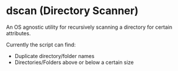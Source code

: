 # dscan (Directory Scanner)

An OS agnostic utility for recursively scanning a directory for certain attributes.

Currently the script can find:

* Duplicate directory/folder names
* Directories/Folders above or below a certain size
